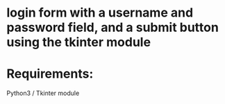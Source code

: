 # login form with a username and password field, and a submit button using the tkinter module

# Requirements:
Python3 /
Tkinter module




